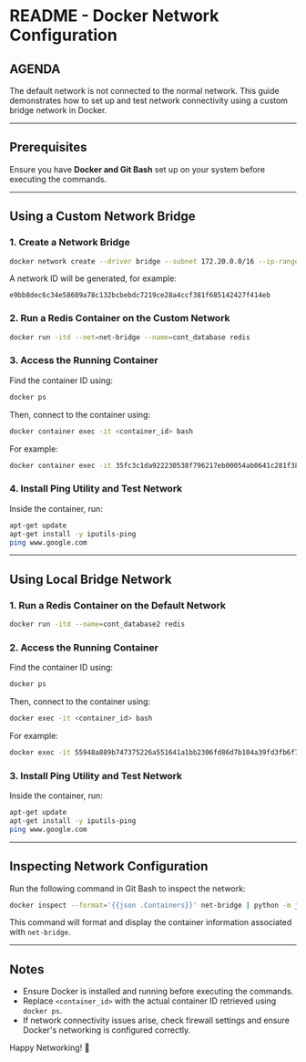# README - Docker Network Configuration

## AGENDA
The default network is not connected to the normal network. This guide demonstrates how to set up and test network connectivity using a custom bridge network in Docker.

---

## Prerequisites
Ensure you have **Docker and Git Bash** set up on your system before executing the commands.

---

## Using a Custom Network Bridge
### 1. Create a Network Bridge
```sh
docker network create --driver bridge --subnet 172.20.0.0/16 --ip-range 172.20.240.0/20 net-bridge
```
A network ID will be generated, for example:
```
e9bb8dec6c34e58609a78c132bcbebdc7219ce28a4ccf381f685142427f414eb
```

### 2. Run a Redis Container on the Custom Network
```sh
docker run -itd --net=net-bridge --name=cont_database redis
```

### 3. Access the Running Container
Find the container ID using:
```sh
docker ps
```
Then, connect to the container using:
```sh
docker container exec -it <container_id> bash
```
For example:
```sh
docker container exec -it 35fc3c1da922230538f796217eb00054ab0641c281f3882852a8181f30d112cd bash
```

### 4. Install Ping Utility and Test Network
Inside the container, run:
```sh
apt-get update
apt-get install -y iputils-ping
ping www.google.com
```

---

## Using Local Bridge Network
### 1. Run a Redis Container on the Default Network
```sh
docker run -itd --name=cont_database2 redis
```

### 2. Access the Running Container
Find the container ID using:
```sh
docker ps
```
Then, connect to the container using:
```sh
docker exec -it <container_id> bash
```
For example:
```sh
docker exec -it 55948a889b747375226a551641a1bb2306fd86d7b104a39fd3fb6f7f632e1ba4 bash
```

### 3. Install Ping Utility and Test Network
Inside the container, run:
```sh
apt-get update
apt-get install -y iputils-ping
ping www.google.com
```

---

## Inspecting Network Configuration
Run the following command in Git Bash to inspect the network:
```sh
docker inspect --format='{{json .Containers}}' net-bridge | python -m json.tool
```
This command will format and display the container information associated with `net-bridge`.

---

## Notes
- Ensure Docker is installed and running before executing the commands.
- Replace `<container_id>` with the actual container ID retrieved using `docker ps`.
- If network connectivity issues arise, check firewall settings and ensure Docker's networking is configured correctly.

Happy Networking! 🚀

